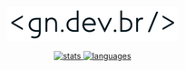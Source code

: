 <div align='center'>

[![gn.dev.br](gndevbr.svg)](https://gn.dev.br)

[![stats](https://github-readme-stats.vercel.app/api?username=guilhermeasn&show_icons=true&hide_rank=1&count_private=true&line_height=24&theme=dracula&hide=issues)
![languages](https://github-readme-stats.vercel.app/api/top-langs/?username=guilhermeasn&layout=compact&theme=dracula&hide=blade)](https://github.com/guilhermeasn?tab=repositories&sort=stargazers)

</div>